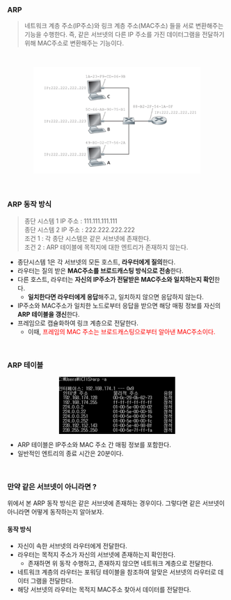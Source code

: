 ### ARP
> 네트워크 계층 주소(IP주소)와 링크 계층 주소(MAC주소) 들을 서로 변환해주는 기능을 수행한다.
> 즉, 같은 서브넷의 다른 IP 주소를 가진 데이터그램을 전달하기 위해 MAC주소로 변환해주는 기능이다.

<br>

<p align="center">
  <img src="resources/img.png"></img>
</p>

<br/>

### ARP 동작 방식
> 종단 시스템 1 IP 주소 : 111.111.111.111<br>
> 종단 시스템 2 IP 주소 : 222.222.222.222<br>
> 조건 1 : 각 종단 시스템은 같은 서브넷에 존재한다.<br>
> 조건 2 : ARP 테이블에 목적지에 대한 엔트리가 존재하지 않는다.<br>

- 종단시스템 1은 각 서브넷의 모든 호스트, **라우터에게 질의**한다.
- 라우터는 질의 받은 **MAC주소를 브로드캐스팅 방식으로 전송**한다.
- 다른 호스트, 라우터는 **자신의 IP주소가 전달받은 MAC주소와 일치하는지 확인**한다.
  - **일치한다면 라우터에게 응답**해주고, 일치하지 않으면 응답하지 않는다.  
- IP주소와 MAC주소가 일치한 노드로부터 응답을 받으면 해당 매핑 정보를 자신의 **ARP 테이블을 갱신**한다.
- 프레임으로 캡슐화하여 링크 계층으로 전달한다.
  - 이때, <span style="color:red">프레임의 MAC 주소는 브로드캐스팅으로부터 알아낸 MAC주소이다.</span>

<br/>

### ARP 테이블

<p align="center">
    <img align="center" src="resources/img_1.png"></img>
</p>

- ARP 테이블은 IP주소와 MAC 주소 간 매핑 정보를 포함한다.
- 일반적인 엔트리의 종료 시간은 20분이다.

<br>

### 만약 같은 서브넷이 아니라면 ?
위에서 본 ARP 동작 방식은 같은 서브넷에 존재하는 경우이다. 
그렇다면 같은 서브넷이 아니라면 어떻게 동작하는지 알아보자.

#### 동작 방식
- 자신이 속한 서브넷의 라우터에게 전달한다.
- 라우터는 목적지 주소가 자신의 서브넷에 존재하는지 확인한다.
  - 존재하면 위 동작 수행하고, 존재하지 않으면 네트워크 계층으로 전달한다.
- 네트워크 계층의 라우터는 포워딩 테이블을 참조하여 알맞은 서브넷의 라우터로 데이터 그램을 전달한다. 
- 해당 서브넷의 라우터는 목적지 MAC주소 찾아서 데이터를 전달한다.

       